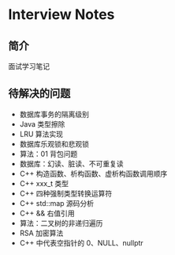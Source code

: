 # Interview Notes
## 简介
面试学习笔记

## 待解决的问题
* 数据库事务的隔离级别
* Java 类型擦除
* LRU 算法实现
* 数据库乐观锁和悲观锁
* 算法：01 背包问题
* 数据库：幻读、脏读、不可重复读
* C++ 构造函数、析构函数、虚析构函数调用顺序
* C++ xxx_t 类型
* C++ 四种强制类型转换运算符
* C++ std::map 源码分析
* C++ && 右值引用
* 算法：二叉树的非递归遍历
* RSA 加密算法
* C++ 中代表空指针的 0、NULL、nullptr